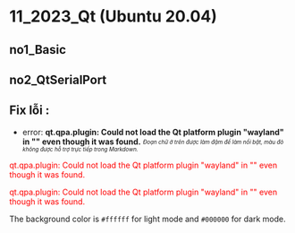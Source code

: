 # 11_2023_Qt (Ubuntu 20.04)

## **no1_Basic**


## **no2_QtSerialPort**


## **Fix lỗi :**
- error: **qt.qpa.plugin: Could not load the Qt platform plugin "wayland" in "" even though it was found.**
<sub><sup>*Đoạn chữ ở trên được làm đậm để làm nổi bật, màu đỏ không được hỗ trợ trực tiếp trong Markdown.*</sup></sub>

<span style="color:red">qt.qpa.plugin: Could not load the Qt platform plugin "wayland" in "" even though it was found.</span>


<span style="color:red">qt.qpa.plugin: Could not load the Qt platform plugin "wayland" in "" even though it was found.</span>


The background color is `#ffffff` for light mode and `#000000` for dark mode.
